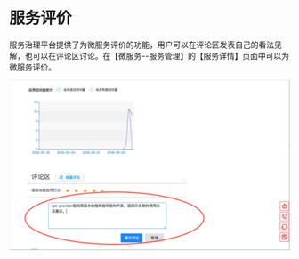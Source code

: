 # 服务评价

服务治理平台提供了为微服务评价的功能，用户可以在评论区发表自己的看法见解，也可以在评论区讨论。在【微服务--服务管理】的【服务详情】页面中可以为微服务评价。

![](images/comment.png "服务评价")

